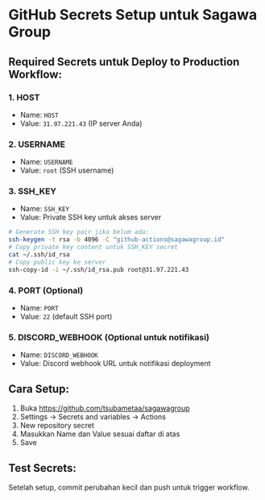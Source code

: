 # GitHub Secrets Setup untuk Sagawa Group

## Required Secrets untuk Deploy to Production Workflow:

### 1. HOST
- Name: `HOST`  
- Value: `31.97.221.43` (IP server Anda)

### 2. USERNAME  
- Name: `USERNAME`
- Value: `root` (SSH username)

### 3. SSH_KEY
- Name: `SSH_KEY`
- Value: Private SSH key untuk akses server
```bash
# Generate SSH key pair jika belum ada:
ssh-keygen -t rsa -b 4096 -C "github-actions@sagawagroup.id"
# Copy private key content untuk SSH_KEY secret
cat ~/.ssh/id_rsa
# Copy public key ke server
ssh-copy-id -i ~/.ssh/id_rsa.pub root@31.97.221.43
```

### 4. PORT (Optional)
- Name: `PORT`
- Value: `22` (default SSH port)

### 5. DISCORD_WEBHOOK (Optional untuk notifikasi)
- Name: `DISCORD_WEBHOOK` 
- Value: Discord webhook URL untuk notifikasi deployment

## Cara Setup:
1. Buka https://github.com/tsubametaa/sagawagroup
2. Settings → Secrets and variables → Actions  
3. New repository secret
4. Masukkan Name dan Value sesuai daftar di atas
5. Save

## Test Secrets:
Setelah setup, commit perubahan kecil dan push untuk trigger workflow.

